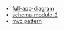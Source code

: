 - [full-app-diagram](https://gist.github.com/sandrabosk/59d6368ccf55cb85f6f946a045b66a3f)
- [schema-module-2](https://gist.github.com/sandrabosk/97df89b46f51aa44b265ed97ce0a333c)
- [mvc pattern](https://gist.github.com/sandrabosk/8f7da0d9bb9753c78be866f96221b574)
